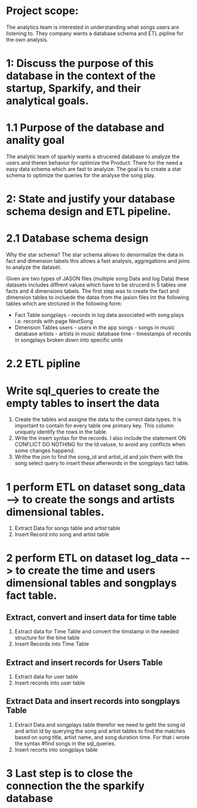 
# Project scope: 
The analytics team is interested in understanding what songs users are listening to. 
They company wants a database schema and ETL pipline for the own analysis. 

# 1: Discuss the purpose of this database in the context of the startup, Sparkify, and their analytical goals.
# 1.1 Purpose of the database and anality goal
The analytic team of sparkiy wants a strucered database to analyze the users and theren behavior for optimize the Product. 
There for the need a easy data schema which are fast to analyize. 
The goal is to create a star schema to optimize the queries for the analyse the song play. 


# 2: State and justify your database schema design and ETL pipeline.
# 2.1 Database schema design
Why the star schema?
The star schema allows to denormalize the data in fact and dimension tabels this allows a fast analysis, aggregations and joins to analyze the dataset.

Given are two types of JASON files (multiple song Data and log Data) these datasets includes diffrent values which have to be strucerd in 5 tables one facts and 4 dimensions tabels.
The first step was to create the fact and dimension tables to incluede the datas from the jasion files int the following tables which are strctured in the following form: 

- Fact Table
 songplays - records in log data associated with song plays i.e. records with page NextSong
- Dimension Tables
users - users in the app
songs - songs in music database
artists - artists in music database
time - timestamps of records in songplays broken down into specific units


# 2.2 ETL pipline 

# Write sql_queries to create the empty tables to insert the data
1. Create the tables and assigne the data to the correct data types. It is important to contain for every table one primary key. This column uniquely identify the rows in the table. 
2. Write the insert syntax for the records. I also include the statement ON CONFLICT DO NOTHING for the Id valuse, to avoid any conflicts when some changes happend.  
3. Writhe the join to find the song_id and artist_id and join them with the song select query to insert these afterwords in the songplays fact table.

# 1 perform ETL on dataset song_data --> to create the songs and artists dimensional tables.
1. Extract Data for songs table and artist table
2. Insert Record into song and artist table

# 2 perform ETL on dataset log_data --> to create the time and users dimensional tables and songplays fact table.
## Extract, convert and insert data for time table 
1. Extract data for Time Table and convert the timstamp in the needed structure for the time table
2. Insert Records into Time Table

## Extract and insert records for Users Table
1. Extract data for user table
2. Insert records into user table

## Extract Data and insert records into songplays Table
1. Extract Data and songplays table therefor we need to geht the song id and artist id by querying the song and artist tables to find the matches based on song title, artist name, and song duration time. For that i wrote the syntax #find songs in the sql_queries. 
2. Insert recorts into songplays table

# 3 Last step is to close the connection the the sparkify database


